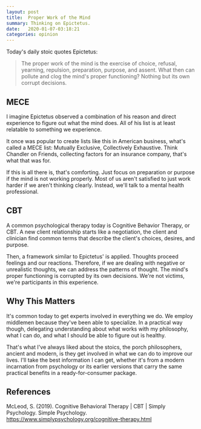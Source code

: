 ```yaml
---
layout: post
title:  Proper Work of the Mind
summary: Thinking on Epictetus.
date:   2020-01-07-03:18:21
categories: opinion
---
```


Today's daily stoic quotes Epictetus:

> The proper work of the mind is the exercise of choice, refusal, yearning, repulsion, preparation, purpose, and assent. What then can pollute and clog the mind's proper functioning? Nothing but its own corrupt decisions.

## MECE

I imagine Epictetus observed a combination of his reason and direct experience to figure out what the mind does. All of his list is at least relatable to something we experience.

It once was popular to create lists like this in American business, what's called a MECE list: Mutually Exclusive, Collectively Exhaustive. Think Chandler on Friends, collecting factors for an insurance company, that's what that was for.

If this is all there is, that's comforting. Just focus on preparation or purpose if the mind is not working properly. Most of us aren't satisfied to just work harder if we aren't thinking clearly. Instead, we'll talk to a mental health professional.

## CBT

A common psychological therapy today is Cognitive Behavior Therapy, or CBT. A new client relationship starts like a negotiation, the client and clinician find common terms that describe the client's choices, desires, and purpose.

Then, a framework similar to Epictetus' is applied. Thoughts proceed feelings and our reactions. Therefore, if we are dealing with negative or unrealistic thoughts, we can address the patterns of thought. The mind's proper functioning is corrupted by its own decisions. We're not victims, we're participants in this experience.

## Why This Matters

It's common today to get experts involved in everything we do. We employ middlemen because they've been able to specialize. In a practical way though, delegating understanding about what works with my philosophy, what I can do, and what I should be able to figure out is healthy.

That's what I've always liked about the stoics, the porch philosophers, ancient and modern, is they get involved in what we can do to improve our lives. I'll take the best information I can get, whether it's from a modern incarnation from psychology or its earlier versions that carry the same practical benefits in a ready-for-consumer package.

## References

McLeod, S. (2019). Cognitive Behavioral Therapy | CBT | Simply Psychology. Simple Psychology. https://www.simplypsychology.org/cognitive-therapy.html
